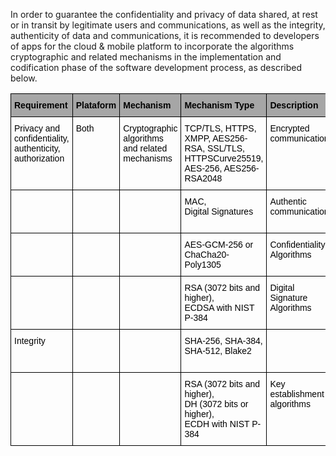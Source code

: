 In order to guarantee the confidentiality and privacy of data shared, at rest or in transit by legitimate users and communications, as well as the integrity, authenticity of data and communications, it is recommended to developers of apps for the cloud & mobile platform to incorporate the algorithms cryptographic and related mechanisms in the implementation and codification phase of the software development process, as described below.


<style type="text/css">
.tg  {border-collapse:collapse;border-spacing:0;}
.tg td{border-color:black;border-style:solid;border-width:1px;font-family:Arial, sans-serif;font-size:14px;
  overflow:hidden;padding:10px 5px;word-break:normal;}
.tg th{border-color:black;border-style:solid;border-width:1px;font-family:Arial, sans-serif;font-size:14px;
  font-weight:normal;overflow:hidden;padding:10px 5px;word-break:normal;}
.tg .tg-iuxe{background-color:#A6A6A6;font-weight:bold;text-align:left;vertical-align:bottom}
.tg .tg-7zrl{text-align:left;vertical-align:bottom}
.tg .tg-0lax{text-align:left;vertical-align:top}
</style>
<table class="tg">
<thead>
  <tr>
    <th class="tg-iuxe"><span style="font-weight:700;font-style:normal;text-decoration:none;color:black;background-color:#A6A6A6">Requirement</span></th>
    <th class="tg-iuxe"><span style="font-weight:700;font-style:normal;text-decoration:none;color:black;background-color:#A6A6A6">Plataform</span></th>
    <th class="tg-iuxe"><span style="font-weight:700;font-style:normal;text-decoration:none;color:black;background-color:#A6A6A6">Mechanism</span></th>
    <th class="tg-iuxe"><span style="font-weight:700;font-style:normal;text-decoration:none;color:black;background-color:#A6A6A6">Mechanism Type</span></th>
    <th class="tg-iuxe"><span style="font-weight:700;font-style:normal;text-decoration:none;color:black;background-color:#A6A6A6">Description</span></th>
    <th class="tg-iuxe"><span style="font-weight:700;font-style:normal;text-decoration:none;color:black;background-color:#A6A6A6">Layer</span></th>
  </tr>
</thead>
<tbody>
<tr>
<td class="tg-0lax"><span style="font-weight:400;font-style:normal;text-decoration:none;color:black">Privacy and confidentiality, authenticity, authorization</span></td>
    <td class="tg-0lax"><span style="font-weight:400;font-style:normal;text-decoration:none;color:black">Both</span></td>
    <td class="tg-0lax"><span style="font-weight:400;font-style:normal;text-decoration:none;color:black">Cryptographic algorithms and related mechanisms</span></td>
    <td class="tg-0lax"><span style="font-weight:400;font-style:normal;text-decoration:none;color:black">TCP/TLS, HTTPS, XMPP, AES256-RSA, SSL/TLS, HTTPSCurve25519, AES-256, AES256-RSA2048</span></td>
    <td class="tg-0lax"><span style="font-weight:400;font-style:normal;text-decoration:none;color:black">Encrypted communications</span></td>
    <td class="tg-0lax"><span style="font-weight:400;font-style:normal;text-decoration:none;color:black">Presentation and Application</span></td>

  </tr>

  <tr>
    <td class="tg-0lax"></td>
    <td class="tg-0lax"></td>
    <td class="tg-0lax"></td>
    <td class="tg-0lax"><span style="font-weight:400;font-style:normal;text-decoration:none;color:black">MAC, </span><br><span style="font-weight:400;font-style:normal;text-decoration:none;color:black">Digital Signatures</span></td>
    <td class="tg-0lax"><span style="font-weight:400;font-style:normal;text-decoration:none;color:black">Authentic communications</span></td>
    <td class="tg-0lax"><span style="font-weight:400;font-style:normal;text-decoration:none;color:black">Presentation </span><br><span style="font-weight:400;font-style:normal;text-decoration:none;color:black">and Application</span></td>
  </tr>
  <tr>
    <td class="tg-0lax"></td>
    <td class="tg-0lax"></td>
    <td class="tg-0lax"></td>
    <td class="tg-0lax"><span style="font-weight:400;font-style:normal;text-decoration:none;color:black">AES-GCM-256 or ChaCha20-</span><br><span style="font-weight:400;font-style:normal;text-decoration:none;color:black">Poly1305</span></td>
    <td class="tg-0lax"><span style="font-weight:400;font-style:normal;text-decoration:none;color:black">Confidentiality Algorithms</span></td>
    <td class="tg-0lax"><span style="font-weight:400;font-style:normal;text-decoration:none;color:black">Presentation </span><br><span style="font-weight:400;font-style:normal;text-decoration:none;color:black">and Application</span></td>
  </tr>
  <tr>
    <td class="tg-0lax"></td>
    <td class="tg-0lax"></td>
    <td class="tg-0lax"></td>
    <td class="tg-0lax"><span style="font-weight:400;font-style:normal;text-decoration:none;color:black">RSA (3072 bits and higher), </span><br><span style="font-weight:400;font-style:normal;text-decoration:none;color:black">ECDSA with NIST P-384</span></td>
    <td class="tg-0lax"><span style="font-weight:400;font-style:normal;text-decoration:none;color:black">Digital Signature Algorithms</span></td>
    <td class="tg-0lax"><span style="font-weight:400;font-style:normal;text-decoration:none;color:black">Presentation </span><br><span style="font-weight:400;font-style:normal;text-decoration:none;color:black">and Application</span></td>
  </tr>
  <tr>
    <td class="tg-0lax"><span style="font-weight:400;font-style:normal;text-decoration:none;color:black">Integrity</span></td>
    <td class="tg-0lax"></td>
    <td class="tg-0lax"></td>
    <td class="tg-0lax"><span style="font-weight:400;font-style:normal;text-decoration:none;color:black">SHA-256, SHA-384, </span><br><span style="font-weight:400;font-style:normal;text-decoration:none;color:black">SHA-512, Blake2</span></td>
    <td class="tg-0lax"></td>
    <td class="tg-0lax"><span style="font-weight:400;font-style:normal;text-decoration:none;color:black">Presentation </span><br><span style="font-weight:400;font-style:normal;text-decoration:none;color:black">and Application</span></td>
  </tr>
  <tr>
    <td class="tg-0lax"><span style="font-weight:400;font-style:normal;text-decoration:none;color:black"> </span></td>
    <td class="tg-0lax"><span style="font-weight:400;font-style:normal;text-decoration:none;color:black"> </span></td>
    <td class="tg-0lax"><span style="font-weight:400;font-style:normal;text-decoration:none;color:black"> </span></td>
    <td class="tg-0lax"><span style="font-weight:400;font-style:normal;text-decoration:none;color:black">RSA (3072 bits and higher), </span><br><span style="font-weight:400;font-style:normal;text-decoration:none;color:black">DH (3072 bits or higher), </span><br><span style="font-weight:400;font-style:normal;text-decoration:none;color:black">ECDH with NIST P-384</span></td>
    <td class="tg-0lax"><span style="font-weight:400;font-style:normal;text-decoration:none;color:black">Key establishment algorithms</span></td>
    <td class="tg-0lax"><span style="font-weight:400;font-style:normal;text-decoration:none;color:black">Presentation </span><br><span style="font-weight:400;font-style:normal;text-decoration:none;color:black">and Application</span></td>
  </tr>
</tbody>
</table>
